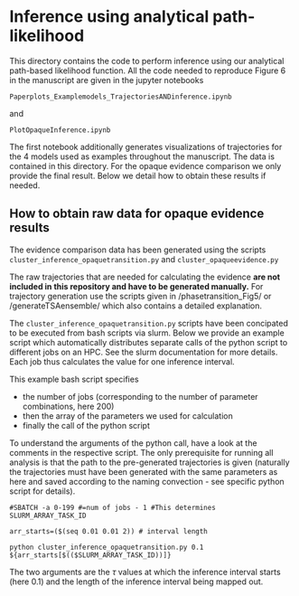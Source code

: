 
# Inference using analytical path-likelihood

This directory contains the code to perform inference using our analytical path-based likelihood function. All the code needed to reproduce Figure 6 in the manuscript are given in the jupyter notebooks
```
Paperplots_Examplemodels_TrajectoriesANDinference.ipynb
```
and
```
PlotOpaqueInference.ipynb
```

The first notebook additionally generates visualizations of trajectories for the 4 models used as examples throughout the manuscript. The data is contained in this directory. For the opaque evidence comparison we only provide the final result. Below we detail how to obtain these results if needed.

## How to obtain raw data for opaque evidence results

The evidence comparison data has been generated using the scripts `cluster_inference_opaquetransition.py` and `cluster_opaqueevidence.py`

The raw trajectories that are needed for calculating the evidence **are not included in this repository and have to be generated manually.** For trajectory generation use the scripts given in /phasetransition_Fig5/ or /generateTSAensemble/ which also contains a detailed explanation. 

The `cluster_inference_opaquetransition.py` scripts have been concipated to be executed from bash scripts via slurm. Below we provide an example script which automatically distributes separate calls of the python script to different jobs on an HPC. See the slurm documentation for more details. Each job thus calculates the value for one inference interval. 

This example bash script specifies 
- the number of jobs (corresponding to the number of parameter combinations, here 200)
- then the array of the parameters we used for calculation
- finally the call of the python script

To understand the arguments of the python call, have a look at the comments in the respective script. The only prerequisite for running all analysis is that the path to the pre-generated trajectories is given (naturally the trajectories must have been generated with the same parameters as here and saved according to the naming convection - see specific python script for details).
```
#SBATCH -a 0-199 #=num of jobs - 1 #This determines SLURM_ARRAY_TASK_ID

arr_starts=($(seq 0.01 0.01 2)) # interval length

python cluster_inference_opaquetransition.py 0.1 ${arr_starts[$(($SLURM_ARRAY_TASK_ID))]}
```
The two arguments are the $\tau$ values at which the inference interval starts (here 0.1) and the length of the inference interval being mapped out.

